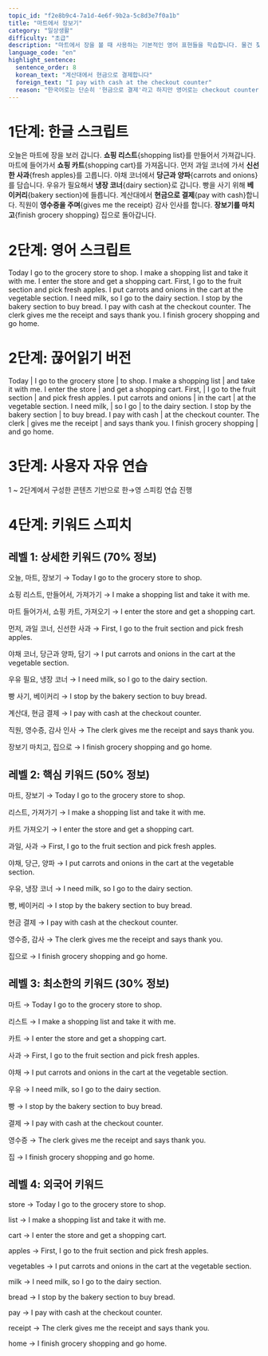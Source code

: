 ```yaml
---
topic_id: "f2e8b9c4-7a1d-4e6f-9b2a-5c8d3e7f0a1b"
title: "마트에서 장보기"
category: "일상생활"
difficulty: "초급"
description: "마트에서 장을 볼 때 사용하는 기본적인 영어 표현들을 학습합니다. 물건 찾기, 가격 묻기, 계산하기 등 실용적인 쇼핑 영어를 익힙니다."
language_code: "en"
highlight_sentence:
  sentence_order: 8
  korean_text: "계산대에서 현금으로 결제합니다"
  foreign_text: "I pay with cash at the checkout counter"
  reason: "한국어로는 단순히 '현금으로 결제'라고 하지만 영어로는 checkout counter, pay with cash 등 구체적인 표현이 필요한 문장"
---
```


# 1단계: 한글 스크립트

오늘은 마트에 장을 보러 갑니다.
**쇼핑 리스트**{shopping list}를 만들어서 가져갑니다.
마트에 들어가서 **쇼핑 카트**{shopping cart}를 가져옵니다.
먼저 과일 코너에 가서 **신선한 사과**{fresh apples}를 고릅니다.
야채 코너에서 **당근과 양파**{carrots and onions}를 담습니다.
우유가 필요해서 **냉장 코너**{dairy section}로 갑니다.
빵을 사기 위해 **베이커리**{bakery section}에 들릅니다.
계산대에서 **현금으로 결제**{pay with cash}합니다.
직원이 **영수증을 주며**{gives me the receipt} 감사 인사를 합니다.
**장보기를 마치고**{finish grocery shopping} 집으로 돌아갑니다.

# 2단계: 영어 스크립트

Today I go to the grocery store to shop.
I make a shopping list and take it with me.
I enter the store and get a shopping cart.
First, I go to the fruit section and pick fresh apples.
I put carrots and onions in the cart at the vegetable section.
I need milk, so I go to the dairy section.
I stop by the bakery section to buy bread.
I pay with cash at the checkout counter.
The clerk gives me the receipt and says thank you.
I finish grocery shopping and go home.

# 2단계: 끊어읽기 버전

Today | I go to the grocery store | to shop.
I make a shopping list | and take it with me.
I enter the store | and get a shopping cart.
First, | I go to the fruit section | and pick fresh apples.
I put carrots and onions | in the cart | at the vegetable section.
I need milk, | so I go | to the dairy section.
I stop by the bakery section | to buy bread.
I pay with cash | at the checkout counter.
The clerk | gives me the receipt | and says thank you.
I finish grocery shopping | and go home.

# 3단계: 사용자 자유 연습

1 ~ 2단계에서 구성한 콘텐츠 기반으로 한→영 스피킹 연습 진행

# 4단계: 키워드 스피치

## 레벨 1: 상세한 키워드 (70% 정보)

오늘, 마트, 장보기 → Today I go to the grocery store to shop.

쇼핑 리스트, 만들어서, 가져가기 → I make a shopping list and take it with me.

마트 들어가서, 쇼핑 카트, 가져오기 → I enter the store and get a shopping cart.

먼저, 과일 코너, 신선한 사과 → First, I go to the fruit section and pick fresh apples.

야채 코너, 당근과 양파, 담기 → I put carrots and onions in the cart at the vegetable section.

우유 필요, 냉장 코너 → I need milk, so I go to the dairy section.

빵 사기, 베이커리 → I stop by the bakery section to buy bread.

계산대, 현금 결제 → I pay with cash at the checkout counter.

직원, 영수증, 감사 인사 → The clerk gives me the receipt and says thank you.

장보기 마치고, 집으로 → I finish grocery shopping and go home.

## 레벨 2: 핵심 키워드 (50% 정보)

마트, 장보기 → Today I go to the grocery store to shop.

리스트, 가져가기 → I make a shopping list and take it with me.

카트 가져오기 → I enter the store and get a shopping cart.

과일, 사과 → First, I go to the fruit section and pick fresh apples.

야채, 당근, 양파 → I put carrots and onions in the cart at the vegetable section.

우유, 냉장 코너 → I need milk, so I go to the dairy section.

빵, 베이커리 → I stop by the bakery section to buy bread.

현금 결제 → I pay with cash at the checkout counter.

영수증, 감사 → The clerk gives me the receipt and says thank you.

집으로 → I finish grocery shopping and go home.

## 레벨 3: 최소한의 키워드 (30% 정보)

마트 → Today I go to the grocery store to shop.

리스트 → I make a shopping list and take it with me.

카트 → I enter the store and get a shopping cart.

사과 → First, I go to the fruit section and pick fresh apples.

야채 → I put carrots and onions in the cart at the vegetable section.

우유 → I need milk, so I go to the dairy section.

빵 → I stop by the bakery section to buy bread.

결제 → I pay with cash at the checkout counter.

영수증 → The clerk gives me the receipt and says thank you.

집 → I finish grocery shopping and go home.

## 레벨 4: 외국어 키워드

store → Today I go to the grocery store to shop.

list → I make a shopping list and take it with me.

cart → I enter the store and get a shopping cart.

apples → First, I go to the fruit section and pick fresh apples.

vegetables → I put carrots and onions in the cart at the vegetable section.

milk → I need milk, so I go to the dairy section.

bread → I stop by the bakery section to buy bread.

pay → I pay with cash at the checkout counter.

receipt → The clerk gives me the receipt and says thank you.

home → I finish grocery shopping and go home.
